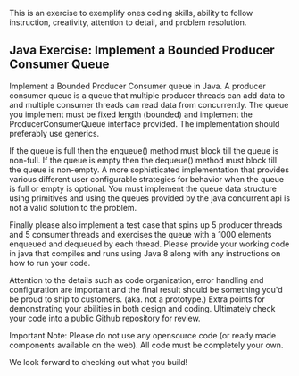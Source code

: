 This is an exercise to exemplify ones coding skills, ability to follow instruction, creativity, attention to detail, and problem resolution.

## Java Exercise: Implement a Bounded Producer Consumer Queue

Implement a Bounded Producer Consumer queue in Java. A producer consumer queue is a queue that multiple producer threads can add data to and multiple consumer threads can read data from concurrently. The queue you implement must be fixed length (bounded) and implement the ProducerConsumerQueue interface provided. The implementation should preferably use generics.

If the queue is full then the enqueue() method must block till the queue is non-full. If the queue is empty then the dequeue() method must block till the queue is non-empty. A more sophisticated implementation that provides various different user configurable strategies for behavior when the queue is full or empty is optional. You must implement the queue data structure using primitives and using the queues provided by the java concurrent api is not a valid solution to the problem.

Finally please also implement a test case that spins up 5 producer threads and 5 consumer threads and exercises the queue with a 1000 elements enqueued and dequeued by each thread. Please provide your working code in java that compiles and runs using Java 8 along with any instructions on how to run your code.

Attention to the details such as code organization, error handling and configuration are important and the final result should be something you'd be proud to ship to customers. (aka. not a prototype.) Extra points for demonstrating your abilities in both design and coding. Ultimately check your code into a public Github repository for review.

Important Note: Please do not use any opensource code (or ready made components available on the web). All code must be completely your own.

We look forward to checking out what you build!
